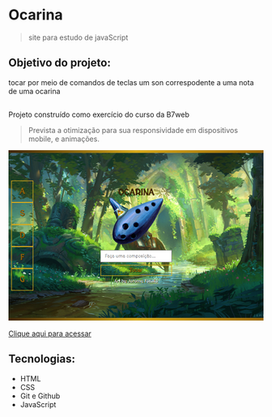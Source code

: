 # Ocarina
> site para estudo de javaScript


## Objetivo do projeto:
tocar por meio de comandos de teclas um son correspodente a uma nota de uma ocarina

##

Projeto construído como exercício do curso da B7web
> Prevista a otimização para sua responsividade em dispositivos mobile, e animações.

![Preview](./.github/Preview.png)

[Clique aqui para acessar]()

## Tecnologias:

- HTML
- CSS
- Git e Github
- JavaScript